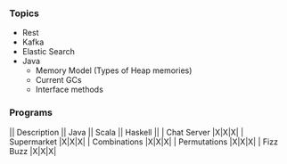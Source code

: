 
### Topics
- Rest
- Kafka
- Elastic Search
- Java
  - Memory Model (Types of Heap memories)
  - Current GCs
  - Interface methods

### Programs
|| Description || Java || Scala || Haskell ||
| Chat Server |X|X|X|
| Supermarket  |X|X|X|
| Combinations |X|X|X|
| Permutations |X|X|X|
| Fizz Buzz |X|X|X|
